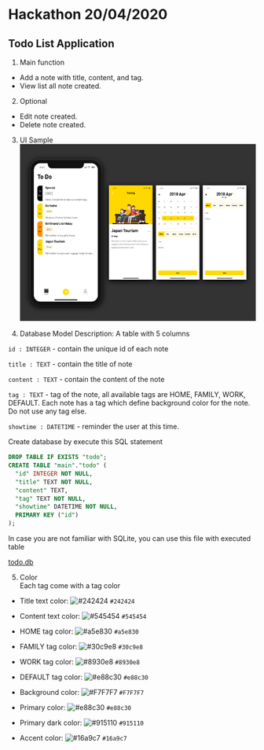 # Hackathon 20/04/2020
## Todo List Application 
1. Main function
- Add a note with title, content, and tag.
- View list all note created.

2. Optional 
- Edit note created.
- Delete note created.

3. UI Sample 
![UI](./todo-ui.png)

4. Database Model Description:
A table with 5 columns <br>

`id : INTEGER` - contain the unique id of each note 

`title : TEXT` - contain the title of note

`content : TEXT` - contain the content of the note

`tag : TEXT` - tag of the note, all available tags are HOME, FAMILY, WORK, DEFAULT. Each note has a tag which define background color for the note. Do not use any tag else.

`showtime : DATETIME` - reminder the user at this time. 

Create database by execute this SQL statement

```sql
DROP TABLE IF EXISTS "todo";
CREATE TABLE "main"."todo" (
  "id" INTEGER NOT NULL,
  "title" TEXT NOT NULL,
  "content" TEXT,
  "tag" TEXT NOT NULL,
  "showtime" DATETIME NOT NULL,
  PRIMARY KEY ("id")
);
```

In case you are not familiar with SQLite, you can use this file with executed table 

[todo.db](https://github.com/ndthien98/android-homework/blob/master/todo.db) 



5. Color <br>
Each tag come with a tag color

- Title text color: 
![#242424](https://placehold.it/20/242424/000000?text=+) `#242424`

- Content text color:
![#545454](https://placehold.it/20/545454/000000?text=+) `#545454`

- HOME tag color:
![#a5e830](https://placehold.it/20/a5e830/000000?text=+) `#a5e830`

- FAMILY tag color:
![#30c9e8](https://placehold.it/20/30c9e8/000000?text=+) `#30c9e8`

- WORK tag color:
![#8930e8](https://placehold.it/20/8930e8/000000?text=+) `#8930e8`

- DEFAULT tag color:
![#e88c30](https://placehold.it/20/e88c30/000000?text=+) `#e88c30`

- Background color: 
![#F7F7F7](https://placehold.it/20/F7F7F7/000000?text=+) `#F7F7F7`

- Primary  color:
![#e88c30](https://placehold.it/20/e88c30/000000?text=+) `#e88c30`

- Primary dark color:
![#915110](https://placehold.it/20/915110/000000?text=+) `#915110`

- Accent color: 
![#16a9c7](https://placehold.it/20/16a9c7/000000?text=+) `#16a9c7`

